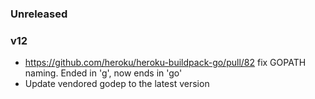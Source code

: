 ### Unreleased

### v12

* https://github.com/heroku/heroku-buildpack-go/pull/82
    fix GOPATH naming. Ended in 'g', now ends in 'go'
* Update vendored godep to the latest version


